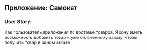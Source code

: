 ## Приложение: Самокат
### User Story: 
Как пользователь приложения по доставке товаров, 
Я хочу иметь возможность добавить товар к уже оплаченному заказу, чтобы получить товар в одном заказе
